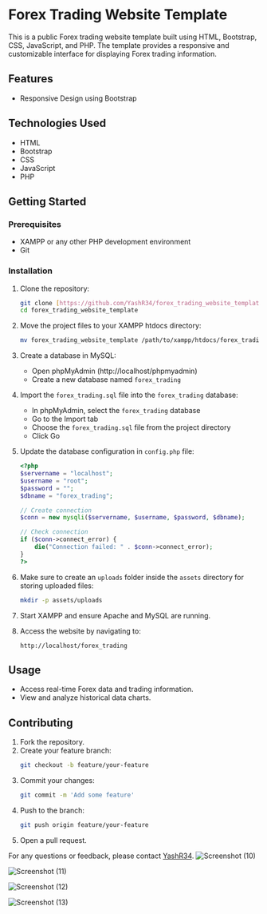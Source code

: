 # Forex Trading Website Template

This is a public Forex trading website template built using HTML, Bootstrap, CSS, JavaScript, and PHP. The template provides a responsive and customizable interface for displaying Forex trading information.

## Features

- Responsive Design using Bootstrap


## Technologies Used

- HTML
- Bootstrap
- CSS
- JavaScript
- PHP

## Getting Started

### Prerequisites

- XAMPP or any other PHP development environment
- Git

### Installation

1. Clone the repository:
    ```sh
    git clone [https://github.com/YashR34/forex_trading_website_template.git](https://github.com/YashR34/forex-trading-website-template.git)
    cd forex_trading_website_template
    ```

2. Move the project files to your XAMPP htdocs directory:
    ```sh
    mv forex_trading_website_template /path/to/xampp/htdocs/forex_trading
    ```

3. Create a database in MySQL:
    - Open phpMyAdmin (http://localhost/phpmyadmin)
    - Create a new database named `forex_trading`

4. Import the `forex_trading.sql` file into the `forex_trading` database:
    - In phpMyAdmin, select the `forex_trading` database
    - Go to the Import tab
    - Choose the `forex_trading.sql` file from the project directory
    - Click Go

5. Update the database configuration in `config.php` file:
    ```php
    <?php
    $servername = "localhost";
    $username = "root";
    $password = "";
    $dbname = "forex_trading";

    // Create connection
    $conn = new mysqli($servername, $username, $password, $dbname);

    // Check connection
    if ($conn->connect_error) {
        die("Connection failed: " . $conn->connect_error);
    }
    ?>
    ```

6. Make sure to create an `uploads` folder inside the `assets` directory for storing uploaded files:
    ```sh
    mkdir -p assets/uploads
    ```

7. Start XAMPP and ensure Apache and MySQL are running.

8. Access the website by navigating to:
    ```
    http://localhost/forex_trading
    ```

## Usage

- Access real-time Forex data and trading information.
- View and analyze historical data charts.

## Contributing

1. Fork the repository.
2. Create your feature branch:
    ```sh
    git checkout -b feature/your-feature
    ```
3. Commit your changes:
    ```sh
    git commit -m 'Add some feature'
    ```
4. Push to the branch:
    ```sh
    git push origin feature/your-feature
    ```
5. Open a pull request.



For any questions or feedback, please contact [YashR34](https://github.com/YashR34).
![Screenshot (10)](https://github.com/user-attachments/assets/2aa40031-0458-4a51-84b3-d676cdbec403)

![Screenshot (11)](https://github.com/user-attachments/assets/a83cb554-d71f-4890-b44b-d8c1aae40124)

![Screenshot (12)](https://github.com/user-attachments/assets/9e2c3b13-4559-4099-b087-5a0332e08872)

![Screenshot (13)](https://github.com/user-attachments/assets/77cc5dd7-e062-4c01-a4bf-e1a3a25ef065)
